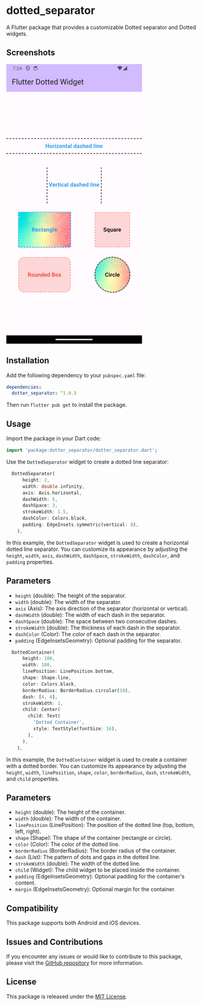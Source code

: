 # dotted_separator

A Flutter package that provides a customizable Dotted separator and Dotted widgets.

## Screenshots

![Home Screen](assets/images/home.png)

## Installation

Add the following dependency to your `pubspec.yaml` file:

```yaml
dependencies:
  dotter_separator: ^1.0.5
```

Then run `flutter pub get` to install the package.

## Usage

Import the package in your Dart code:

```dart
import 'package:dotter_separator/dotter_separator.dart';
```

Use the `DottedSeparator` widget to create a dotted line separator:

```dart
  DottedSeparator(
      height: 2,
      width: double.infinity,
      axis: Axis.horizontal,
      dashWidth: 5,
      dashSpace: 3,
      strokeWidth: 1.5,
      dashColor: Colors.black,
      padding: EdgeInsets.symmetric(vertical: 8),
    ),     
```

In this example, the `DottedSeparator` widget is used to create a horizontal dotted line separator. You can customize its appearance by adjusting the `height`, `width`, `axis`, `dashWidth`, `dashSpace`, `strokeWidth`, `dashColor`, and `padding` properties.

## Parameters

- `height` (double): The height of the separator.
- `width` (double): The width of the separator.
- `axis` (Axis): The axis direction of the separator (horizontal or vertical).
- `dashWidth` (double): The width of each dash in the separator.
- `dashSpace` (double): The space between two consecutive dashes.
- `strokeWidth` (double): The thickness of each dash in the separator.
- `dashColor` (Color): The color of each dash in the separator.
- `padding` (EdgeInsetsGeometry): Optional padding for the separator.

```dart
  DottedContainer(
      height: 100,
      width: 100,
      linePosition: LinePosition.bottom,
      shape: Shape.line,
      color: Colors.black,
      borderRadius: BorderRadius.circular(10),
      dash: [4, 4],
      strokeWidth: 1,
      child: Center(
        child: Text(
          'Dotted Container',
          style: TextStyle(fontSize: 16),
        ),
      ),
    ),
```

In this example, the `DottedContainer` widget is used to create a container with a dotted border. You can customize its appearance by adjusting the `height`, `width`, `linePosition`, `shape`, `color`, `borderRadius`, `dash`, `strokeWidth`, and `child` properties.

## Parameters

- `height` (double): The height of the container.
- `width` (double): The width of the container.
- `linePosition` (LinePosition): The position of the dotted line (top, bottom, left, right).
- `shape` (Shape): The shape of the container (rectangle or circle).
- `color` (Color): The color of the dotted line.
- `borderRadius` (BorderRadius): The border radius of the container.
- `dash` (List<int>): The pattern of dots and gaps in the dotted line.
- `strokeWidth` (double): The width of the dotted line.
- `child` (Widget): The child widget to be placed inside the container.
- `padding` (EdgeInsetsGeometry): Optional padding for the container's content.
- `margin` (EdgeInsetsGeometry): Optional margin for the container.


## Compatibility

This package supports both Android and iOS devices.

## Issues and Contributions

If you encounter any issues or would like to contribute to this package, please visit the [GitHub repository](https://github.com/kvkarthik96/dotted_border) for more information.

## License

This package is released under the [MIT License](https://opensource.org/licenses/MIT).
